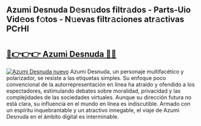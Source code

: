 ## Azumi Desnuda D𝚎sn𝚞dos filtr𝚊dos - Parts-Uio Vid𝚎os f𝚘tos - N𝚞evas filtr𝚊ciones atr𝚊ctivas PCrHI

# <h2><a href="http://mbatmwe.tromn.icu/?c=Azumi+Desnuda">🔗👉👉👉 Azumi Desnuda 🔗🔗</a></h2>

[![Azumi Desnuda nuevo](https://i.imgur.com/pEAQMta.gif)](http://mbatmwe.tromn.icu/?c=Azumi+Desnuda)
Azumi Desnuda, un personaje multifacético y polarizador, se resiste a las etiquetas simples. Su enfoque poco convencional de la autorrepresentación en línea ha atraído y ofendido a los espectadores, estimulando debates sobre moralidad, privacidad y las complejidades de las sociedades virtuales. Aunque su dirección futura no está clara, su influencia en el mundo en línea es indiscutible. Armado con un espíritu inquebrantable y un atractivo innegable, el viaje de Azumi Desnuda en el ámbito digital es interminable.

